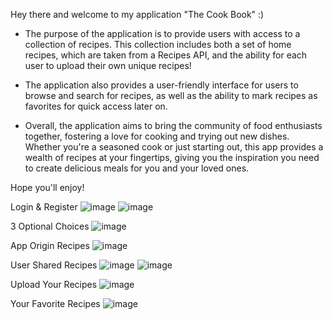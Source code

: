 Hey there and welcome to my application "The Cook Book" :)

  -  The purpose of the application is to provide users with access to a collection of recipes. This collection includes both a set of home recipes,
     which are taken from a Recipes API, and the ability for each user to upload their own unique recipes!
  
  - The application also provides a user-friendly interface for users to browse and search for recipes, as well as the ability to mark recipes as favorites for
    quick access later on. 

  - Overall, the application aims to bring the community of food enthusiasts together, fostering a love for cooking and trying out new dishes.
    Whether you're a seasoned cook or just starting out, this app provides a wealth of recipes at your fingertips, giving you the inspiration you need
    to create delicious meals for you and your loved ones.
    
Hope you'll enjoy!

Login & Register
![image](https://user-images.githubusercontent.com/92684210/218311249-733aa6e0-4a91-4466-b2b5-b4f33305b282.png)
![image](https://user-images.githubusercontent.com/92684210/218311253-5aa9414d-93b9-41ad-9fae-a124b51837de.png)

3 Optional Choices
![image](https://user-images.githubusercontent.com/92684210/218311547-cfcd0d62-0630-45b3-b9e4-256f1dbcc160.png)

App Origin Recipes
![image](https://user-images.githubusercontent.com/92684210/218311530-f2dcb9c4-7ea2-4705-8ba7-a57351adc35e.png)

User Shared Recipes
![image](https://user-images.githubusercontent.com/92684210/218311617-090a359e-979c-4472-9114-3efec11f74fb.png)
![image](https://user-images.githubusercontent.com/92684210/218311568-d9148a8f-8596-48c0-bde6-4b5bbfe6a30c.png)

Upload Your Recipes
![image](https://user-images.githubusercontent.com/92684210/218311644-ea2d49c6-2d02-4979-b458-83731b66cbf3.png)

Your Favorite Recipes
![image](https://user-images.githubusercontent.com/92684210/218311711-d8f68ba5-54a0-4bc8-9a76-84f78a7c50ec.png)
